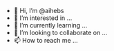 - 👋 Hi, I’m @aihebs
- 👀 I’m interested in ...
- 🌱 I’m currently learning ...
- 💞️ I’m looking to collaborate on ...
- 📫 How to reach me ...

<!---
aihebs/aihebs is a ✨ special ✨ repository because its `README.md` (this file) appears on your GitHub profile.
You can click the Preview link to take a look at your changes.
--->
